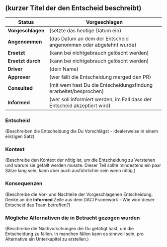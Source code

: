 ## (kurzer Titel der den Entscheid beschreibt)
<!-- z.B.: "Nutze Ubikeys für 2FA" -->

| **Status**        | **Vorgeschlagen** <!--wechselt später zu Angenommen, Abgelehnt oder Abgelöst -->|
|-------------------|---------------------------------------------------------------------------------|
|**Vorgeschlagen**  | (setzte das heutige Datum ein)
|**Angenommen**     | (das Datum an dem der Entscheid angenommen oder abgelehnt wurde)
|**Ersetzt**        | (kann bei nichtgebrauch gelöscht werden)
|**Ersetzt durch**  | (kann bei nichtgebrauch gelöscht werden)
|**Driver**         | (dein Name)
|**Approver**       | (wer fällt die Entscheidung merged den PR)
|**Consulted**      | (mit wem hast Du die Entscheidungsfindung erarbeitet/besprochen)
|**Informed**       | (wer soll informiert werden, im Fall dass der Entscheid akzeptiert wird)

### Entscheid

(Beschreiben die Entscheidung die Du Vorschlägst - idealerweise in einem einzigen Satz)

### Kontext

(Beschreibe den Kontext der nötig ist, um die Entscheidung zu Verstehen und warum sie gefällt werden musste. Dieser Teil sollte mindestens ein paar Sätze lang sein, kann aber auch ausführlicher sein wenn nötig.)

### Konsequenzen

(Beschreibe die Vor- und Nachteile der Vorgeschlagenen Entscheidung. Denke an die **Informed** Zeile aus dem DACI Framework - Wie wird dieser Entscheid das Team betreffen?)

### Mögliche Alternativen die in Betracht gezogen wurden

(Beschreibe die Nachvorschungen die Du getätigt hast, um die Entscheidung zu fällen. In manchen fällen kann es sinnvoll sein, pro Alternative ein Unterkapitel zu erstellen.)
